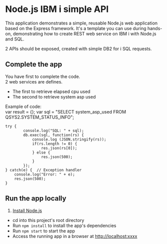 # Node.js IBM i simple API

This application demonstrates a simple, reusable Node.js web application based on the Express framework.
It's a template you can use during hands-on, demonstrating how to create REST web service on IBM i with Node.js and SQL.

2 APIs should be exposed, created with simple DB2 for i SQL requests.

## Complete the app

You have first to complete the code.<BR>
2 web services are defines. 
+ The first to retrieve elapsed cpu used
+ The second to retrieve system asp used

Example of code:<BR>
	var result = {};
	var sql = "SELECT system_asp_used FROM QSYS2.SYSTEM_STATUS_INFO";
    
	try {
			console.log("SQL: " + sql);
			db.exec(sql, function(rs) {       
				console.log (JSON.stringify(rs));
				if(rs.length != 0) {
					res.json(rs[0]);
				} else {
					res.json(500);
				}
			});
	} catch(e) {  // Exception handler
        console.log("Error: " + e);
        res.json(500);
	}
 
## Run the app locally

1. [Install Node.js][]
+ cd into this project's root directory
+ Run `npm install` to install the app's dependencies
+ Run `npm start` to start the app
+ Access the running app in a browser at <http://localhost:xxxx>

[Install Node.js]: https://nodejs.org/en/download/
